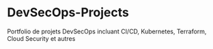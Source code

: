 # DevSecOps-Projects
Portfolio de projets DevSecOps incluant CI/CD, Kubernetes, Terraform, Cloud Security et autres
